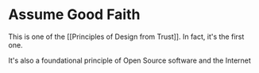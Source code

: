 # Assume Good Faith

This is one of the [[Principles of Design from Trust]]. In fact, it's the first one. 

It's also a foundational principle of Open Source software and the Internet 